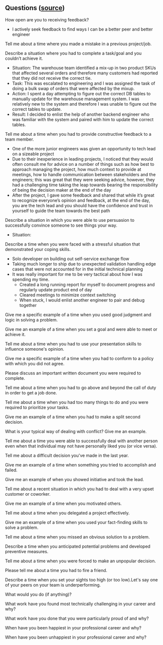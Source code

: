 ## Questions ([source](https://github.com/proyecto26/TheJobInterviewGuide/blob/main/BEHAVIORAL_QUESTIONS.md))

How open are you to receiving feedback?

-   I actively seek feedback to find ways I can be a better peer and better engineer

Tell me about a time where you made a mistake in a previous project/job.

Describe a situation where you had to complete a task/goal and you couldn’t achieve it.

-   Situation: The warehouse team identified a mix-up in two product SKUs that affected several orders and therefore many customers had reported that they did not receive the correct tie.
-   Task: This was escalated to engineering and I was assigned the task of doing a bulk swap of orders that were affected by the mixup.
-   Action: I spent a day attempting to figure out the correct DB tables to manually update for the warehouse management system. I was relatively new to the system and therefore I was unable to figure out the correct tables to update.
-   Result: I decided to enlist the help of another backend engineer who was familiar with the system and paired with him to update the correct tables.

Tell me about a time when you had to provide constructive feedback to a team member.

-   One of the more junior engineers was given an opportunity to tech lead on a sizeable project
-   Due to their inexperience in leading projects, I noticed that they would often consult me for advice on a number of things such as how best to approach managing the project, how much context to provide at meetings, how to handle communication between stakeholders and the engineers; this was great that they were seeking advice, however, they had a challenging time taking the leap towards bearing the responsibility of being the decision maker at the end of the day
-   After the project, I gave some feedback and shared that while it’s great to recognize everyone’s opinion and feedback, at the end of the day, you are the tech lead and you should have the confidence and trust in yourself to guide the team towards the best path

Describe a situation in which you were able to use persuasion to successfully convince someone to see things your way.

-   Situation:

Describe a time when you were faced with a stressful situation that demonstrated your coping skills.

-   Solo developer on building out self-service exchange flow
-   Taking much longer to ship due to unexpected validation handling edge cases that were not accounted for in the initial technical planning
-   It was really important for me to be very tactical about how I was spending my time.
    -   Created a long running report for myself to document progress and regularly update product end of day
    -   Cleared meetings to minimize context switching
    -   When stuck, I would enlist another engineer to pair and debug together

Give me a specific example of a time when you used good judgment and logic in solving a problem.

Give me an example of a time when you set a goal and were able to meet or achieve it.

Tell me about a time when you had to use your presentation skills to influence someone's opinion.

Give me a specific example of a time when you had to conform to a policy with which you did not agree.

Please discuss an important written document you were required to complete.

Tell me about a time when you had to go above and beyond the call of duty in order to get a job done.

Tell me about a time when you had too many things to do and you were required to prioritize your tasks.

Give me an example of a time when you had to make a split second decision.

What is your typical way of dealing with conflict? Give me an example.

Tell me about a time you were able to successfully deal with another person even when that individual may not have personally liked you (or vice versa).

Tell me about a difficult decision you've made in the last year.

Give me an example of a time when something you tried to accomplish and failed.

Give me an example of when you showed initiative and took the lead.

Tell me about a recent situation in which you had to deal with a very upset customer or coworker.

Give me an example of a time when you motivated others.

Tell me about a time when you delegated a project effectively.

Give me an example of a time when you used your fact-finding skills to solve a problem.

Tell me about a time when you missed an obvious solution to a problem.

Describe a time when you anticipated potential problems and developed preventive measures.

Tell me about a time when you were forced to make an unpopular decision.

Please tell me about a time you had to fire a friend.

Describe a time when you set your sights too high (or too low).Let's say one of your peers on your team is underperforming.

What would you do (if anything)?

What work have you found most technically challenging in your career and why?

What work have you done that you were particularly proud of and why?

When have you been happiest in your professional career and why?

When have you been unhappiest in your professional career and why?
